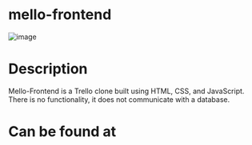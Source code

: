 # mello-frontend
![image](https://user-images.githubusercontent.com/55670954/73795125-7e0dd880-476f-11ea-9005-95413303eb35.png)

# Description
Mello-Frontend is a Trello clone built using HTML, CSS, and JavaScript.  There is no functionality, it does not communicate with a database.

# Can be found at

